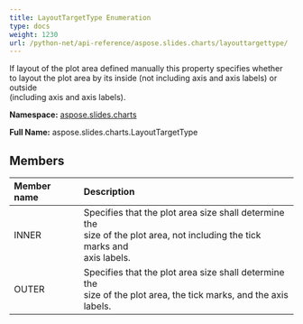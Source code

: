 ```yaml
---
title: LayoutTargetType Enumeration
type: docs
weight: 1230
url: /python-net/api-reference/aspose.slides.charts/layouttargettype/
---
```


If layout of the plot area defined manually this property specifies whether <br/>            to layout the plot area by its inside (not including axis and axis labels) or outside<br/>            (including axis and axis labels).

**Namespace:** [aspose.slides.charts](/slides/python-net/api-reference/aspose.slides.charts/)

**Full Name:** aspose.slides.charts.LayoutTargetType



## **Members**
|**Member name**|**Description**|
| :- | :- |
|INNER|Specifies that the plot area size shall determine the<br/>            size of the plot area, not including the tick marks and<br/>            axis labels.|
|OUTER|Specifies that the plot area size shall determine the<br/>            size of the plot area, the tick marks, and the axis<br/>            labels.|
